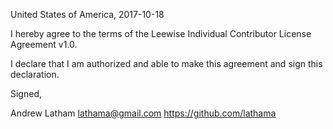 United States of America, 2017-10-18

I hereby agree to the terms of the Leewise Individual Contributor License Agreement v1.0.

I declare that I am authorized and able to make this agreement and sign this declaration.

Signed,

Andrew Latham lathama@gmail.com https://github.com/lathama

